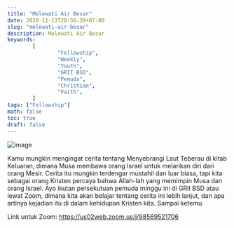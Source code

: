 ```yaml
---
title: "Melewati Air Besar"
date: 2020-11-13T20:56:39+07:00
slug: "melewati-air-besar"
description: Melewati Air Besar
keywords:
        [
                "Fellowship",
                "Weekly",
                "Youth",
                "GRII BSD",
                "Pemuda",
                "Christian",
                "Faith",
        ]
tags: ["Fellowship"]
math: false
toc: true
draft: false
---
```


![image](/images/events/20201114.jpeg)

Kamu mungkin mengingat cerita tentang Menyebrangi Laut Teberau di kitab Keluaran, dimana Musa membawa orang Israel untuk melarikan diri dari orang Mesir. Cerita itu mungkin terdengar mustahil dan luar biasa, tapi kita sebagai orang Kristen percaya bahwa Allah-lah yang memimpin Musa dan orang Israel. Ayo ikutan persekutuan pemuda minggu ini di GRII BSD atau lewat Zoom, dimana kita akan belajar tentang cerita ini lebih lanjut, dan apa artinya kejadian itu di dalam kehidupan Kristen kita. Sampai ketemu.

Link untuk Zoom: https://us02web.zoom.us/j/98569521706
